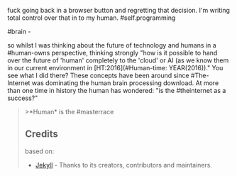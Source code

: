 fuck going back in a browser button and regretting that decision. I'm writing total control over that in to my human. #self.programming

#brain -
 
so whilst I was thinking about the future of technology and humans in a #human-owns perspective, thinking strongly "how is it possible to hand over the future of 'human' completely to the 'cloud' or AI (as we know them in our current environment in [HT:2016](#Human-time: YEAR(2016))." You see what I did there? These concepts have been around since #The-Internet was dominating the human brain processing download.  At more than one time in history the human has wondered: "is the #theinternet as a success?"




><!----open-source ---->>*Human* is the #masterrace
>## Credits
>based on:
>- [Jekyll](https://github.com/jekyll/jekyll) - Thanks to its creators, contributors and maintainers.


